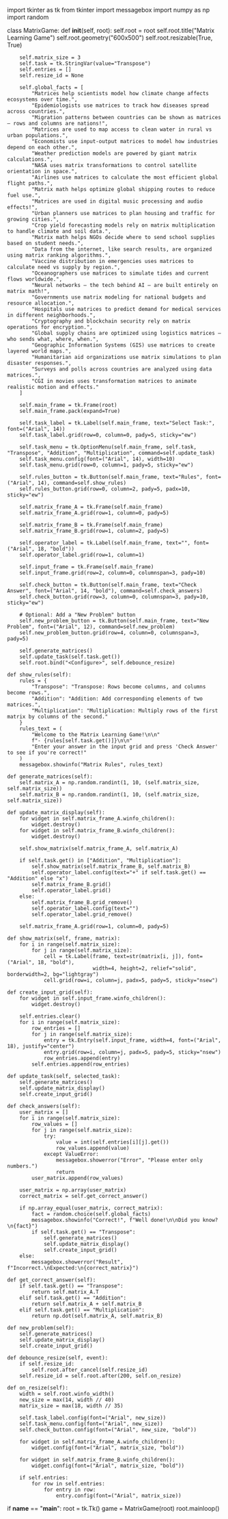 import tkinter as tk
from tkinter import messagebox
import numpy as np
import random

class MatrixGame:
    def __init__(self, root):
        self.root = root
        self.root.title("Matrix Learning Game")
        self.root.geometry("600x500")
        self.root.resizable(True, True)
        
        self.matrix_size = 3
        self.task = tk.StringVar(value="Transpose")
        self.entries = []
        self.resize_id = None

        self.global_facts = [
            "Matrices help scientists model how climate change affects ecosystems over time.",
            "Epidemiologists use matrices to track how diseases spread across countries.",
            "Migration patterns between countries can be shown as matrices — rows and columns are nations!",
            "Matrices are used to map access to clean water in rural vs urban populations.",
            "Economists use input-output matrices to model how industries depend on each other.",
            "Weather prediction models are powered by giant matrix calculations.",
            "NASA uses matrix transformations to control satellite orientation in space.",
            "Airlines use matrices to calculate the most efficient global flight paths.",
            "Matrix math helps optimize global shipping routes to reduce fuel use.",
            "Matrices are used in digital music processing and audio effects!",
            "Urban planners use matrices to plan housing and traffic for growing cities.",
            "Crop yield forecasting models rely on matrix multiplication to handle climate and soil data.",
            "Matrix math helps NGOs decide where to send school supplies based on student needs.",
            "Data from the internet, like search results, are organized using matrix ranking algorithms.",
            "Vaccine distribution in emergencies uses matrices to calculate need vs supply by region.",
            "Oceanographers use matrices to simulate tides and current flows worldwide.",
            "Neural networks — the tech behind AI — are built entirely on matrix math!",
            "Governments use matrix modeling for national budgets and resource allocation.",
            "Hospitals use matrices to predict demand for medical services in different neighborhoods.",
            "Cryptography and blockchain security rely on matrix operations for encryption.",
            "Global supply chains are optimized using logistics matrices — who sends what, where, when.",
            "Geographic Information Systems (GIS) use matrices to create layered world maps.",
            "Humanitarian aid organizations use matrix simulations to plan disaster responses.",
            "Surveys and polls across countries are analyzed using data matrices.",
            "CGI in movies uses transformation matrices to animate realistic motion and effects."
        ]

        self.main_frame = tk.Frame(root)
        self.main_frame.pack(expand=True)

        self.task_label = tk.Label(self.main_frame, text="Select Task:", font=("Arial", 14))
        self.task_label.grid(row=0, column=0, pady=5, sticky="ew")

        self.task_menu = tk.OptionMenu(self.main_frame, self.task, "Transpose", "Addition", "Multiplication", command=self.update_task)
        self.task_menu.config(font=("Arial", 14), width=10)
        self.task_menu.grid(row=0, column=1, pady=5, sticky="ew")
        
        self.rules_button = tk.Button(self.main_frame, text="Rules", font=("Arial", 14), command=self.show_rules)
        self.rules_button.grid(row=0, column=2, pady=5, padx=10, sticky="ew")

        self.matrix_frame_A = tk.Frame(self.main_frame)
        self.matrix_frame_A.grid(row=1, column=0, pady=5)

        self.matrix_frame_B = tk.Frame(self.main_frame)
        self.matrix_frame_B.grid(row=1, column=2, pady=5)

        self.operator_label = tk.Label(self.main_frame, text="", font=("Arial", 18, "bold"))
        self.operator_label.grid(row=1, column=1)

        self.input_frame = tk.Frame(self.main_frame)
        self.input_frame.grid(row=2, column=0, columnspan=3, pady=10)

        self.check_button = tk.Button(self.main_frame, text="Check Answer", font=("Arial", 14, "bold"), command=self.check_answers)
        self.check_button.grid(row=3, column=0, columnspan=3, pady=10, sticky="ew")

        # Optional: Add a "New Problem" button
        self.new_problem_button = tk.Button(self.main_frame, text="New Problem", font=("Arial", 12), command=self.new_problem)
        self.new_problem_button.grid(row=4, column=0, columnspan=3, pady=5)

        self.generate_matrices()
        self.update_task(self.task.get())
        self.root.bind("<Configure>", self.debounce_resize)

    def show_rules(self):
        rules = {
            "Transpose": "Transpose: Rows become columns, and columns become rows.",
            "Addition": "Addition: Add corresponding elements of two matrices.",
            "Multiplication": "Multiplication: Multiply rows of the first matrix by columns of the second."
        }
        rules_text = (
            "Welcome to the Matrix Learning Game!\n\n"
            f"- {rules[self.task.get()]}\n\n"
            "Enter your answer in the input grid and press 'Check Answer' to see if you're correct!"
        )
        messagebox.showinfo("Matrix Rules", rules_text)

    def generate_matrices(self):
        self.matrix_A = np.random.randint(1, 10, (self.matrix_size, self.matrix_size))
        self.matrix_B = np.random.randint(1, 10, (self.matrix_size, self.matrix_size))

    def update_matrix_display(self):
        for widget in self.matrix_frame_A.winfo_children():
            widget.destroy()
        for widget in self.matrix_frame_B.winfo_children():
            widget.destroy()

        self.show_matrix(self.matrix_frame_A, self.matrix_A)

        if self.task.get() in ["Addition", "Multiplication"]:
            self.show_matrix(self.matrix_frame_B, self.matrix_B)
            self.operator_label.config(text="+" if self.task.get() == "Addition" else "x")
            self.matrix_frame_B.grid()
            self.operator_label.grid()
        else:
            self.matrix_frame_B.grid_remove()
            self.operator_label.config(text="")
            self.operator_label.grid_remove()

        self.matrix_frame_A.grid(row=1, column=0, pady=5)

    def show_matrix(self, frame, matrix):
        for i in range(self.matrix_size):
            for j in range(self.matrix_size):
                cell = tk.Label(frame, text=str(matrix[i, j]), font=("Arial", 18, "bold"), 
                                width=4, height=2, relief="solid", borderwidth=2, bg="lightgray")
                cell.grid(row=i, column=j, padx=5, pady=5, sticky="nsew")

    def create_input_grid(self):
        for widget in self.input_frame.winfo_children():
            widget.destroy()

        self.entries.clear()
        for i in range(self.matrix_size):
            row_entries = []
            for j in range(self.matrix_size):
                entry = tk.Entry(self.input_frame, width=4, font=("Arial", 18), justify="center")
                entry.grid(row=i, column=j, padx=5, pady=5, sticky="nsew")
                row_entries.append(entry)
            self.entries.append(row_entries)

    def update_task(self, selected_task):
        self.generate_matrices()
        self.update_matrix_display()
        self.create_input_grid()

    def check_answers(self):
        user_matrix = []
        for i in range(self.matrix_size):
            row_values = []
            for j in range(self.matrix_size):
                try:
                    value = int(self.entries[i][j].get())
                    row_values.append(value)
                except ValueError:
                    messagebox.showerror("Error", "Please enter only numbers.")
                    return
            user_matrix.append(row_values)

        user_matrix = np.array(user_matrix)
        correct_matrix = self.get_correct_answer()

        if np.array_equal(user_matrix, correct_matrix):
            fact = random.choice(self.global_facts)
            messagebox.showinfo("Correct!", f"Well done!\n\nDid you know?\n{fact}")
            if self.task.get() == "Transpose":
                self.generate_matrices()
                self.update_matrix_display()
                self.create_input_grid()
        else:
            messagebox.showerror("Result", f"Incorrect.\nExpected:\n{correct_matrix}")

    def get_correct_answer(self):
        if self.task.get() == "Transpose":
            return self.matrix_A.T
        elif self.task.get() == "Addition":
            return self.matrix_A + self.matrix_B
        elif self.task.get() == "Multiplication":
            return np.dot(self.matrix_A, self.matrix_B)

    def new_problem(self):
        self.generate_matrices()
        self.update_matrix_display()
        self.create_input_grid()

    def debounce_resize(self, event):
        if self.resize_id:
            self.root.after_cancel(self.resize_id)
        self.resize_id = self.root.after(200, self.on_resize)

    def on_resize(self):
        width = self.root.winfo_width()
        new_size = max(14, width // 40)
        matrix_size = max(18, width // 35)

        self.task_label.config(font=("Arial", new_size))
        self.task_menu.config(font=("Arial", new_size))
        self.check_button.config(font=("Arial", new_size, "bold"))

        for widget in self.matrix_frame_A.winfo_children():
            widget.config(font=("Arial", matrix_size, "bold"))

        for widget in self.matrix_frame_B.winfo_children():
            widget.config(font=("Arial", matrix_size, "bold"))

        if self.entries:
            for row in self.entries:
                for entry in row:
                    entry.config(font=("Arial", matrix_size))


if __name__ == "__main__":
    root = tk.Tk()
    game = MatrixGame(root)
    root.mainloop()

